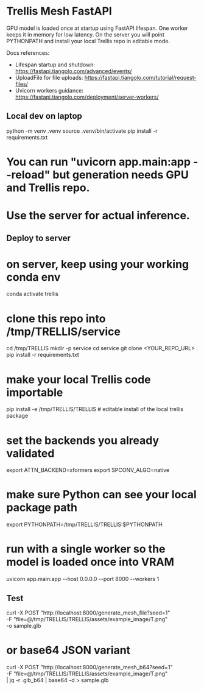 # Trellis Mesh FastAPI

GPU model is loaded once at startup using FastAPI lifespan. One worker keeps it in memory for low latency. 
On the server you will point PYTHONPATH and install your local Trellis repo in editable mode.

Docs references:
- Lifespan startup and shutdown: https://fastapi.tiangolo.com/advanced/events/
- UploadFile for file uploads: https://fastapi.tiangolo.com/tutorial/request-files/
- Uvicorn workers guidance: https://fastapi.tiangolo.com/deployment/server-workers/

## Local dev on laptop

python -m venv .venv
source .venv/bin/activate
pip install -r requirements.txt

# You can run "uvicorn app.main:app --reload" but generation needs GPU and Trellis repo.
# Use the server for actual inference.

## Deploy to server

# on server, keep using your working conda env
conda activate trellis

# clone this repo into /tmp/TRELLIS/service
cd /tmp/TRELLIS
mkdir -p service
cd service
git clone <YOUR_REPO_URL> .
pip install -r requirements.txt

# make your local Trellis code importable
pip install -e /tmp/TRELLIS/TRELLIS   # editable install of the local trellis package

# set the backends you already validated
export ATTN_BACKEND=xformers
export SPCONV_ALGO=native

# make sure Python can see your local package path
export PYTHONPATH=/tmp/TRELLIS/TRELLIS:$PYTHONPATH

# run with a single worker so the model is loaded once into VRAM
uvicorn app.main:app --host 0.0.0.0 --port 8000 --workers 1

## Test

curl -X POST "http://localhost:8000/generate_mesh_file?seed=1" \
  -F "file=@/tmp/TRELLIS/TRELLIS/assets/example_image/T.png" \
  -o sample.glb

# or base64 JSON variant
curl -X POST "http://localhost:8000/generate_mesh_b64?seed=1" \
  -F "file=@/tmp/TRELLIS/TRELLIS/assets/example_image/T.png" \
  | jq -r .glb_b64 | base64 -d > sample.glb
